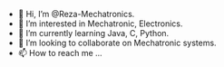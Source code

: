 - 👋 Hi, I’m @Reza-Mechatronics.
- 👀 I’m interested in Mechatronic, Electronics.
- 🌱 I’m currently learning Java, C, Python.
- 💞️ I’m looking to collaborate on Mechatronic systems.
- 📫 How to reach me ...

<!---
Reza-Mechatronics/Reza-Mechatronics is a ✨ special ✨ repository because its `README.md` (this file) appears on your GitHub profile.
You can click the Preview link to take a look at your changes.
--->
